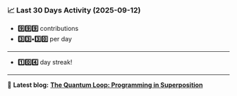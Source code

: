 <!--START_STATS-->
### 📈 Last 30 Days Activity (2025-09-12)  
- **9️⃣9️⃣9️⃣** contributions  
- **3️⃣3️⃣•3️⃣0️⃣** per day
---
- **1️⃣0️⃣4️⃣** day streak!
---
📝 **Latest blog:** [**The Quantum Loop: Programming in Superposition**](https://andriak.com/blog/quantum-loop)
<!--END_STATS-->
